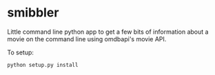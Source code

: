 smibbler
========

Little command line python app to get a few bits of information about a movie on the command line using omdbapi's movie API.

To setup:

    python setup.py install
